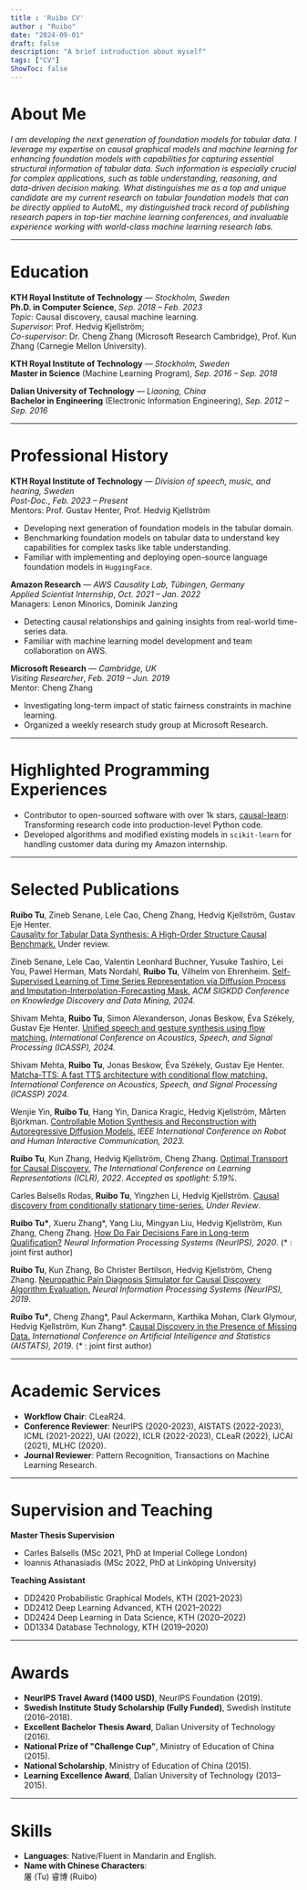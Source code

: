 ```yaml
---
title : 'Ruibo CV'
author : "Ruibo"
date: "2024-09-01"
draft: false
description: "A brief introduction about myself"
tags: ["CV"]
ShowToc: false
---
```

# About Me

*I am developing the next generation of foundation models for tabular data. I leverage my expertise on causal graphical models and machine learning for enhancing foundation models with capabilities for capturing essential structural information of tabular data. Such information is especially crucial for complex applications, such as table understanding, reasoning, and data-driven decision making. What distinguishes me as a top and unique candidate are my current research on tabular foundation models that can be directly applied to AutoML, my distinguished track record of publishing research papers in top-tier machine learning conferences, and invaluable experience working with world-class machine learning research labs.*

---

# Education

**KTH Royal Institute of Technology** — *Stockholm, Sweden*  
**Ph.D. in Computer Science**,   *Sep. 2018 – Feb. 2023*  
*Topic*: Causal discovery, causal machine learning.  
*Supervisor*: Prof. Hedvig Kjellström;  
*Co-supervisor*: Dr. Cheng Zhang (Microsoft Research Cambridge), Prof. Kun Zhang (Carnegie Mellon University).

**KTH Royal Institute of Technology** — *Stockholm, Sweden*  
**Master in Science** (Machine Learning Program), *Sep. 2016 – Sep. 2018*

**Dalian University of Technology** — *Liaoning, China*  
**Bachelor in Engineering** (Electronic Information Engineering), *Sep. 2012 – Sep. 2016*

---

# Professional History

**KTH Royal Institute of Technology** — *Division of speech, music, and hearing, Sweden*  
*Post-Doc.*,  *Feb. 2023 – Present*  
Mentors: Prof. Gustav Henter, Prof. Hedvig Kjellström

- Developing next generation of foundation models in the tabular domain.  
- Benchmarking foundation models on tabular data to understand key capabilities for complex tasks like table understanding. 
- Familiar with implementing and deploying open-source language foundation models in `HuggingFace`.

**Amazon Research** — *AWS Causality Lab, Tübingen, Germany*  
*Applied Scientist Internship*,  *Oct. 2021 – Jan. 2022*  
Managers: Lenon Minorics, Dominik Janzing

- Detecting causal relationships and gaining insights from real-world time-series data.  
- Familiar with machine learning model development and team collaboration on AWS.

**Microsoft Research** — *Cambridge, UK*  
*Visiting Researcher*,  *Feb. 2019 – Jun. 2019*  
Mentor: Cheng Zhang

- Investigating long-term impact of static fairness constraints in machine learning.  
- Organized a weekly research study group at Microsoft Research.

---

# Highlighted Programming Experiences

- Contributor to open-sourced software with over 1k stars, [causal-learn](https://github.com/py-why/causal-learn): Transforming research code into production-level Python code.  
- Developed algorithms and modified existing models in `scikit-learn` for handling customer data during my Amazon internship.

---
# Selected Publications

**Ruibo Tu**, Zineb Senane, Lele Cao, Cheng Zhang, Hedvig Kjellström, Gustav Eje Henter.  
[Causality for Tabular Data Synthesis: A High-Order Structure Causal Benchmark.](http://arxiv.org/abs/2406.08311) Under review.

Zineb Senane, Lele Cao, Valentin Leonhard Buchner, Yusuke Tashiro, Lei You, Pawel Herman, Mats Nordahl, **Ruibo Tu**, Vilhelm von Ehrenheim. [Self-Supervised Learning of Time Series Representation via Diffusion Process and Imputation-Interpolation-Forecasting Mask.](https://arxiv.org/abs/2405.05959) _ACM SIGKDD Conference on Knowledge Discovery and Data Mining, 2024._

Shivam Mehta, **Ruibo Tu**, Simon Alexanderson, Jonas Beskow, Éva Székely, Gustav Eje Henter. [Unified speech and gesture synthesis using flow matching.](https://arxiv.org/abs/2310.05181) _International Conference on Acoustics, Speech, and Signal Processing (ICASSP), 2024._

Shivam Mehta, **Ruibo Tu**, Jonas Beskow, Éva Székely, Gustav Eje Henter. [Matcha-TTS: A fast TTS architecture with conditional flow matching.](https://arxiv.org/pdf/2309.03199.pdf) _International Conference on Acoustics, Speech, and Signal Processing (ICASSP) 2024._

Wenjie Yin, **Ruibo Tu**, Hang Yin, Danica Kragic, Hedvig Kjellström, Mårten Björkman. [Controllable Motion Synthesis and Reconstruction with Autoregressive Diffusion Models.](https://arxiv.org/abs/2304.04681) _IEEE International Conference on Robot and Human Interactive Communication, 2023._

**Ruibo Tu**, Kun Zhang, Hedvig Kjellström, Cheng Zhang. [Optimal Transport for Causal Discovery.](https://openreview.net/forum?id=qwBK94cP1y)  _The International Conference on Learning Representations (ICLR), 2022_. _Accepted as spotlight: 5.19%._

Carles Balsells Rodas, **Ruibo Tu**, Yingzhen Li, Hedvig Kjellström. [Causal discovery from conditionally stationary time-series.](https://arxiv.org/abs/2110.06257) _Under Review_.

**Ruibo Tu\***, Xueru Zhang\*, Yang Liu, Mingyan Liu, Hedvig Kjellström, Kun Zhang, Cheng Zhang. [How Do Fair Decisions Fare in Long-term Qualification?](https://proceedings.neurips.cc/paper/2020/file/d6d231705f96d5a35aeb3a76402e49a3-Paper.pdf) _Neural Information Processing Systems (NeurIPS), 2020_.  (\* : joint first author)

**Ruibo Tu**, Kun Zhang, Bo Christer Bertilson, Hedvig Kjellström, Cheng Zhang. [Neuropathic Pain Diagnosis Simulator for Causal Discovery Algorithm Evaluation.](https://proceedings.neurips.cc/paper/2019/file/4fdaa19b1f22a4d926fce9bfc7c61fa5-Paper.pdf) _Neural Information Processing Systems (NeurIPS), 2019_.

**Ruibo Tu\***, Cheng Zhang\*, Paul Ackermann, Karthika Mohan, Clark Glymour, Hedvig Kjellström, Kun Zhang\*. [Causal Discovery in the Presence of Missing Data.](http://proceedings.mlr.press/v89/tu19a.html) _International Conference on Artificial Intelligence and Statistics (AISTATS), 2019_. (\* : joint first author)

---

# Academic Services

- **Workflow Chair**: CLeaR24.  
- **Conference Reviewer**: NeurIPS (2020-2023), AISTATS (2022-2023), ICML (2021-2022), UAI (2022), ICLR (2022-2023), CLeaR (2022), IJCAI (2021), MLHC (2020).  
- **Journal Reviewer**: Pattern Recognition, Transactions on Machine Learning Research.

---

# Supervision and Teaching

**Master Thesis Supervision**  
- Carles Balsells (MSc 2021, PhD at Imperial College London)  
- Ioannis Athanasiadis (MSc 2022, PhD at Linköping University)

**Teaching Assistant**  
- DD2420 Probabilistic Graphical Models, KTH (2021–2023)  
- DD2412 Deep Learning Advanced, KTH (2021–2022)  
- DD2424 Deep Learning in Data Science, KTH (2020–2022)  
- DD1334 Database Technology, KTH (2019–2020)

---

# Awards

- **NeurIPS Travel Award (1400 USD)**, NeurIPS Foundation (2019).  
- **Swedish Institute Study Scholarship (Fully Funded)**, Swedish Institute (2016–2018).  
- **Excellent Bachelor Thesis Award**, Dalian University of Technology (2016).  
- **National Prize of "Challenge Cup"**, Ministry of Education of China (2015).  
- **National Scholarship**, Ministry of Education of China (2015).  
- **Learning Excellence Award**, Dalian University of Technology (2013–2015).

---

# Skills

- **Languages**: Native/Fluent in Mandarin and English.  
- **Name with Chinese Characters**:  
  屠 (Tu) 睿博 (Ruibo)

